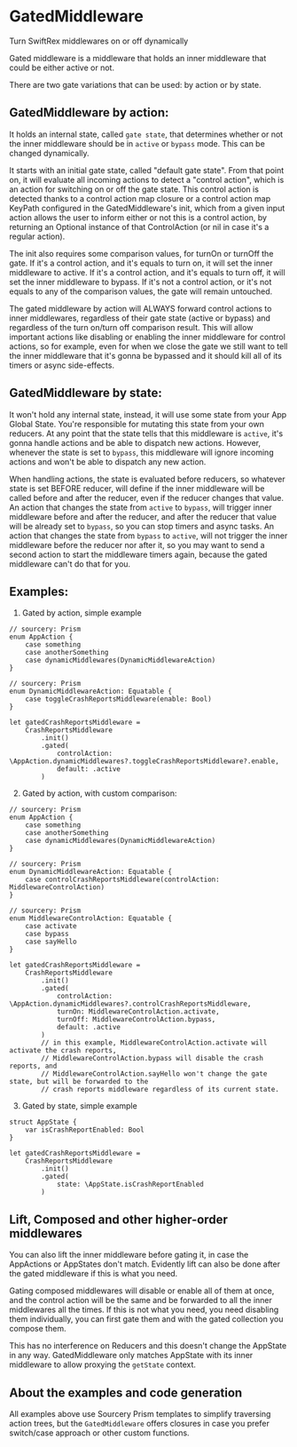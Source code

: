 # GatedMiddleware
Turn SwiftRex middlewares on or off dynamically


Gated middleware is a middleware that holds an inner middleware that could be either active or not.

There are two gate variations that can be used: by action or by state.

## GatedMiddleware by action:

It holds an internal state, called `gate state`, that determines whether or not the inner middleware should be in `active` or `bypass` mode.
This can be changed dynamically.

It starts with an initial gate state, called "default gate state". From that point on, it will evaluate all incoming actions to detect a "control
action", which is an action for switching on or off the gate state. This control action is detected thanks to a control action map closure or a
control action map KeyPath configured in the GatedMiddleware's init, which from a given input action allows the user to inform either or not this
is a control action, by returning an Optional instance of that ControlAction (or nil in case it's a regular action).

The init also requires some comparison values, for turnOn or turnOff the gate. If it's a control action, and it's equals to turn on, it will set
the inner middleware to active. If it's a control action, and it's equals to turn off, it will set the inner middleware to bypass. If it's not a
control action, or it's not equals to any of the comparison values, the gate will remain untouched.

The gated middleware by action will ALWAYS forward control actions to inner middlewares, regardless of their gate state (active or bypass) and
regardless of the turn on/turn off comparison result. This will allow important actions like disabling or enabling the inner middleware for
control actions, so for example, even for when we close the gate we still want to tell the inner middleware that it's gonna be bypassed and it
should kill all of its timers or async side-effects.

## GatedMiddleware by state:

It won't hold any internal state, instead, it will use some state from your App Global State. You're responsible for mutating this state from your
own reducers. At any point that the state tells that this middleware is `active`, it's gonna handle actions and be able to dispatch new actions.
However, whenever the state is set to `bypass`, this middleware will ignore incoming actions and won't be able to dispatch any new action.

When handling actions, the state is evaluated before reducers, so whatever state is set BEFORE reducer, will define if the inner middleware will
be called before and after the reducer, even if the reducer changes that value. An action that changes the state from `active` to `bypass`, will
trigger inner middleware before and after the reducer, and after the reducer that value will be already set to `bypass`, so you can stop timers
and async tasks. An action that changes the state from `bypass` to `active`, will not trigger the inner middleware before the reducer nor after
it, so you may want to send a second action to start the middleware timers again, because the gated middleware can't do that for you.


## Examples:

1. Gated by action, simple example
```
// sourcery: Prism
enum AppAction {
    case something
    case anotherSomething
    case dynamicMiddlewares(DynamicMiddlewareAction)
}

// sourcery: Prism
enum DynamicMiddlewareAction: Equatable {
    case toggleCrashReportsMiddleware(enable: Bool)
}

let gatedCrashReportsMiddleware =
    CrashReportsMiddleware
        .init()
        .gated(
            controlAction: \AppAction.dynamicMiddlewares?.toggleCrashReportsMiddleware?.enable,
            default: .active            
        )
```

2. Gated by action, with custom comparison:
```
// sourcery: Prism
enum AppAction {
    case something
    case anotherSomething
    case dynamicMiddlewares(DynamicMiddlewareAction)
}

// sourcery: Prism
enum DynamicMiddlewareAction: Equatable {
    case controlCrashReportsMiddleware(controlAction: MiddlewareControlAction)
}

// sourcery: Prism
enum MiddlewareControlAction: Equatable {
    case activate
    case bypass
    case sayHello
}

let gatedCrashReportsMiddleware =
    CrashReportsMiddleware
        .init()
        .gated(
            controlAction: \AppAction.dynamicMiddlewares?.controlCrashReportsMiddleware,
            turnOn: MiddlewareControlAction.activate,
            turnOff: MiddlewareControlAction.bypass,
            default: .active
        )
        // in this example, MiddlewareControlAction.activate will activate the crash reports,
        // MiddlewareControlAction.bypass will disable the crash reports, and
        // MiddlewareControlAction.sayHello won't change the gate state, but will be forwarded to the
        // crash reports middleware regardless of its current state.
```

3. Gated by state, simple example
```
struct AppState {
    var isCrashReportEnabled: Bool
}

let gatedCrashReportsMiddleware =
    CrashReportsMiddleware
        .init()
        .gated(
            state: \AppState.isCrashReportEnabled
        )
```

## Lift, Composed and other higher-order middlewares

You can also lift the inner middleware before gating it, in case the AppActions or AppStates don't match. Evidently lift can also be done
after the gated middleware if this is what you need.

Gating composed middlewares will disable or enable all of them at once, and the control action will be the same and be forwarded to all
the inner middlewares all the times. If this is not what you need, you need disabling them individually, you can first gate them and with
the gated collection you compose them.

This has no interference on Reducers and this doesn't change the AppState in any way. GatedMiddleware only matches AppState with its inner
middleware to allow proxying the `getState` context.

## About the examples and code generation

All examples above use Sourcery Prism templates to simplify traversing action trees, but the `GatedMiddleware` offers closures in case you
prefer switch/case approach or other custom functions.